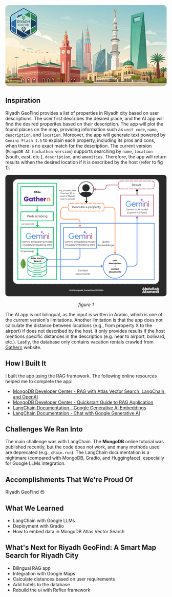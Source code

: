 <p align="center">
    <img src="./assets/banner.png" alt="Banner">
</p>


## **Inspiration**
Riyadh GeoFind provides a list of properties in Riyadh city based on user descriptions. The user first describes the desired place, and the AI app will find the desired properites based on their description. The app will plot the found places on the map, providing information such as `unit code`, `name`, `description`, and `location`. Moreover, the app will generate text powered by `Gemini Flash 1.5` to explain each property, including its pros and cons, when there is no exact match for the description. The current version (`MongoDB AI hackathon version`) supports searching by `name`, `location` (south, east, etc.), `description`, and `amenities`. Therefore, the app will return results withen the desired location if it is described by the host (refer to fig 1).

<p align="center">
    <img src="./assets/mongodb-hackathon/rag-flowchart13112024.png" alt="Banner" width="800">
</p>

<p align="center">
    <em>figure 1</em>
</p>

The AI app is not bilingual, as the input is written in Arabic, which is one of the current version's limitations. Another limitation is that the app does not calculate the distance between locations (e.g., from property X to the airport) if does not described by the host. It only provides results if the host mentions specific distances in the description (e.g. near to airport, bolivard, etc.). Lastly, the database only contains vacation rentals crawled from [Gathern](https://gathern.co) website.

## **How I Built It**
I built the app using the RAG framework. The following online resources helped me to complete the app:

- [MongoDB Developer Center - RAG with Atlas Vector Search, LangChain, and OpenAI](https://www.mongodb.com/developer/products/atlas/rag-atlas-vector-search-langchain-openai/)
- [MongoDB Developer Center - Quickstart Guide to RAG Application](https://www.mongodb.com/developer/products/atlas/guide-to-rag-application/)
- [LangChain Documentation - Google Generative AI Embeddings](https://python.langchain.com/docs/integrations/text_embedding/google_generative_ai/)
- [LangChain Documentation - Chat with Google Generative AI](https://python.langchain.com/docs/integrations/chat/google_generative_ai/)

## **Challenges We Ran Into**
The main challenge was with LangChain. The **MongoDB** online tutorial was published recently, but the code does not work, and many methods used are deprecated (e.g., `chain.run`). The LangChain documentation is a nightmare (compared with MongoDB, Gradio, and Huggingface), especially for Google LLMs integration.

## **Accomplishments That We're Proud Of**
Riyadh GeoFind 😍

## **What We Learned**
- LangChain with Google LLMs
- Deployment with Gradio
- How to embed data in MongoDB Atlas Vector Search

## **What's Next for Riyadh GeoFind: A Smart Map Search for Riyadh City**
- Bilingual RAG app
- Integration with Google Maps
- Calculate distances based on user requirements
- Add hotels to the database
- Rebuild the ui with Reflex framework
